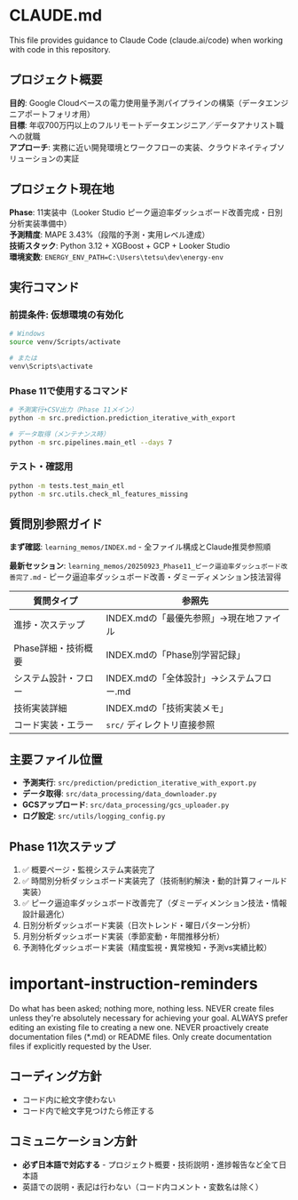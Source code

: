 # CLAUDE.md

This file provides guidance to Claude Code (claude.ai/code) when working with code in this repository.

## プロジェクト概要

**目的**: Google Cloudベースの電力使用量予測パイプラインの構築（データエンジニアポートフォリオ用）  
**目標**: 年収700万円以上のフルリモートデータエンジニア／データアナリスト職への就職  
**アプローチ**: 実務に近い開発環境とワークフローの実装、クラウドネイティブソリューションの実証

## プロジェクト現在地

**Phase**: 11実装中（Looker Studio ピーク逼迫率ダッシュボード改善完成・日別分析実装準備中）  
**予測精度**: MAPE 3.43%（段階的予測・実用レベル達成）  
**技術スタック**: Python 3.12 + XGBoost + GCP + Looker Studio  
**環境変数**: `ENERGY_ENV_PATH=C:\Users\tetsu\dev\energy-env`

## 実行コマンド

### 前提条件: 仮想環境の有効化
```bash
# Windows
source venv/Scripts/activate

# または
venv\Scripts\activate
```

### Phase 11で使用するコマンド
```bash
# 予測実行+CSV出力（Phase 11メイン）
python -m src.prediction.prediction_iterative_with_export

# データ取得（メンテナンス時）
python -m src.pipelines.main_etl --days 7
```

### テスト・確認用
```bash
python -m tests.test_main_etl
python -m src.utils.check_ml_features_missing
```

## 質問別参照ガイド

**まず確認**: `learning_memos/INDEX.md` - 全ファイル構成とClaude推奨参照順

**最新セッション**: `learning_memos/20250923_Phase11_ピーク逼迫率ダッシュボード改善完了.md` - ピーク逼迫率ダッシュボード改善・ダミーディメンション技法習得

| 質問タイプ | 参照先 |
|-----------|--------|
| 進捗・次ステップ | INDEX.mdの「最優先参照」→現在地ファイル |
| Phase詳細・技術概要 | INDEX.mdの「Phase別学習記録」 |
| システム設計・フロー | INDEX.mdの「全体設計」→システムフロー.md |
| 技術実装詳細 | INDEX.mdの「技術実装メモ」 |
| コード実装・エラー | `src/` ディレクトリ直接参照 |

## 主要ファイル位置

- **予測実行**: `src/prediction/prediction_iterative_with_export.py`
- **データ取得**: `src/data_processing/data_downloader.py` 
- **GCSアップロード**: `src/data_processing/gcs_uploader.py`
- **ログ設定**: `src/utils/logging_config.py`

## Phase 11次ステップ

1. ✅ 概要ページ・監視システム実装完了
2. ✅ 時間別分析ダッシュボード実装完了（技術制約解決・動的計算フィールド実装）
3. ✅ ピーク逼迫率ダッシュボード改善完了（ダミーディメンション技法・情報設計最適化）
4. 日別分析ダッシュボード実装（日次トレンド・曜日パターン分析）
5. 月別分析ダッシュボード実装（季節変動・年間推移分析）
6. 予測特化ダッシュボード実装（精度監視・異常検知・予測vs実績比較）

# important-instruction-reminders
Do what has been asked; nothing more, nothing less.
NEVER create files unless they're absolutely necessary for achieving your goal.
ALWAYS prefer editing an existing file to creating a new one.
NEVER proactively create documentation files (*.md) or README files. Only create documentation files if explicitly requested by the User.

## コーディング方針
- コード内に絵文字使わない
- コード内で絵文字見つけたら修正する

## コミュニケーション方針
- **必ず日本語で対応する** - プロジェクト概要・技術説明・進捗報告など全て日本語
- 英語での説明・表記は行わない（コード内コメント・変数名は除く）